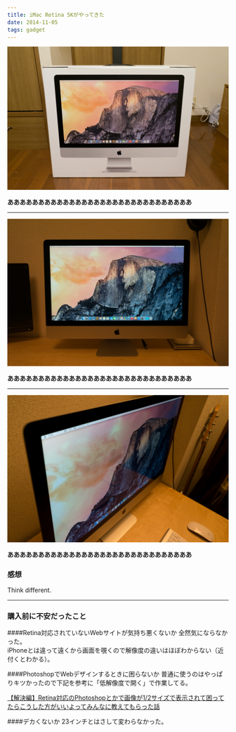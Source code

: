 ```yaml
---
title: iMac Retina 5Kがやってきた
date: 2014-11-05
tags: gadget
---
```


![](/images/blog/20141105_2.jpg)

**ああああああああああああああああああああああああああああああ**

-----

![](/images/blog/20141105_3.jpg)

**ああああああああああああああああああああああああああああああ**

-----

![](/images/blog/20141105_1.jpg)

**ああああああああああああああああああああああああああああああ**

### 感想
Think different.

-----

### 購入前に不安だったこと

####Retina対応されていないWebサイトが気持ち悪くないか
全然気にならなかった。  
iPhoneとは違って遠くから画面を覗くので解像度の違いはほぼわからない（近付くとわかる）。

####PhotoshopでWebデザインするときに困らないか
普通に使うのはやっぱりキツかったので下記を参考に「低解像度で開く」で作業してる。

[【解決編】Retina対応のPhotoshopとかで画像が1/2サイズで表示されて困ってたらこうした方がいいよってみんなに教えてもらった話](http://d.hatena.ne.jp/akuyan/20140328/p2)

####デカくないか
23インチとはさして変わらなかった。